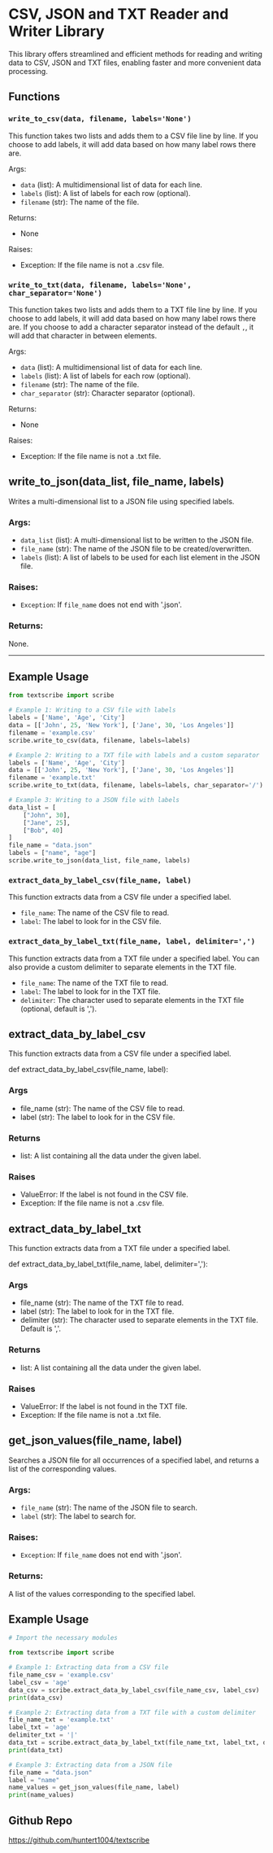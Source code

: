 # CSV, JSON and TXT Reader and Writer Library

This library offers streamlined and efficient methods for reading and writing data to CSV, JSON and TXT files, enabling faster and more convenient data processing.

## Functions

### `write_to_csv(data, filename, labels='None')`

This function takes two lists and adds them to a CSV file line by line. If you choose to add labels, it will add data based on how many label rows there are.

Args:
- `data` (list): A multidimensional list of data for each line.
- `labels` (list): A list of labels for each row (optional).
- `filename` (str): The name of the file.

Returns:
- None

Raises:
- Exception: If the file name is not a .csv file.

### `write_to_txt(data, filename, labels='None', char_separator='None')`

This function takes two lists and adds them to a TXT file line by line. If you choose to add labels, it will add data based on how many label rows there are. If you choose to add a character separator instead of the default `,`, it will add that character in between elements.

Args:
- `data` (list): A multidimensional list of data for each line.
- `labels` (list): A list of labels for each row (optional).
- `filename` (str): The name of the file.
- `char_separator` (str): Character separator (optional).

Returns:
- None

Raises:
- Exception: If the file name is not a .txt file.

## write_to_json(data_list, file_name, labels)

Writes a multi-dimensional list to a JSON file using specified labels.

### Args:
- `data_list` (list): A multi-dimensional list to be written to the JSON file.
- `file_name` (str): The name of the JSON file to be created/overwritten.
- `labels` (list): A list of labels to be used for each list element in the JSON file.

### Raises:
- `Exception`: If `file_name` does not end with '.json'.

### Returns:
None.

---

## Example Usage

```python
from textscribe import scribe

# Example 1: Writing to a CSV file with labels
labels = ['Name', 'Age', 'City']
data = [['John', 25, 'New York'], ['Jane', 30, 'Los Angeles']]
filename = 'example.csv'
scribe.write_to_csv(data, filename, labels=labels)

# Example 2: Writing to a TXT file with labels and a custom separator
labels = ['Name', 'Age', 'City']
data = [['John', 25, 'New York'], ['Jane', 30, 'Los Angeles']]
filename = 'example.txt'
scribe.write_to_txt(data, filename, labels=labels, char_separator='/')

# Example 3: Writing to a JSON file with labels
data_list = [
    ["John", 30],
    ["Jane", 25],
    ["Bob", 40]
]
file_name = "data.json"
labels = ["name", "age"]
scribe.write_to_json(data_list, file_name, labels)
```
### `extract_data_by_label_csv(file_name, label)`

This function extracts data from a CSV file under a specified label.

- `file_name`: The name of the CSV file to read.
- `label`: The label to look for in the CSV file.

### `extract_data_by_label_txt(file_name, label, delimiter=',')`

This function extracts data from a TXT file under a specified label. You can also provide a custom delimiter to separate elements in the TXT file.

- `file_name`: The name of the TXT file to read.
- `label`: The label to look for in the TXT file.
- `delimiter`: The character used to separate elements in the TXT file (optional, default is ',').

## extract_data_by_label_csv

This function extracts data from a CSV file under a specified label.

def extract_data_by_label_csv(file_name, label):


### Args

- file_name (str): The name of the CSV file to read.
- label (str): The label to look for in the CSV file.

### Returns

- list: A list containing all the data under the given label.

### Raises

- ValueError: If the label is not found in the CSV file.
- Exception: If the file name is not a .csv file.

## extract_data_by_label_txt

This function extracts data from a TXT file under a specified label.

def extract_data_by_label_txt(file_name, label, delimiter=','):


### Args

- file_name (str): The name of the TXT file to read.
- label (str): The label to look for in the TXT file.
- delimiter (str): The character used to separate elements in the TXT file. Default is ','.

### Returns

- list: A list containing all the data under the given label.

### Raises

- ValueError: If the label is not found in the TXT file.
- Exception: If the file name is not a .txt file.

## get_json_values(file_name, label)

Searches a JSON file for all occurrences of a specified label, and returns a list of the corresponding values.

### Args:
- `file_name` (str): The name of the JSON file to search.
- `label` (str): The label to search for.

### Raises:
- `Exception`: If `file_name` does not end with '.json'.

### Returns:
A list of the values corresponding to the specified label.


## Example Usage

```python
# Import the necessary modules

from textscribe import scribe

# Example 1: Extracting data from a CSV file
file_name_csv = 'example.csv'
label_csv = 'age'
data_csv = scribe.extract_data_by_label_csv(file_name_csv, label_csv)
print(data_csv)

# Example 2: Extracting data from a TXT file with a custom delimiter
file_name_txt = 'example.txt'
label_txt = 'age'
delimiter_txt = '|'
data_txt = scribe.extract_data_by_label_txt(file_name_txt, label_txt, delimiter_txt)
print(data_txt)

# Example 3: Extracting data from a JSON file
file_name = "data.json"
label = "name"
name_values = get_json_values(file_name, label)
print(name_values)

```

## Github Repo

https://github.com/huntert1004/textscribe





